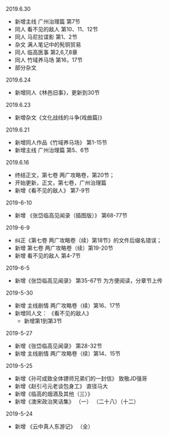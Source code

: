 2019.6.30
- 新增主线 广州治理篇 第7节
- 同人 看不见的敌人 第10、11、12节
- 同人 马尼拉谍影 第1、2节
- 杂文 满人笔记中的髡铜贸易
- 同人 临高医事 第2,6,7,8章
- 同人 竹域养马场 第16，17节
- 部分杂文

2019.6.24 
- 新增同人《林邑旧事》，更新到30节

2019.6.23
- 新增杂文《文化战线的斗争(戏曲篇)》

2019.6.21
- 新增同人作品《竹域养马场》 第1-15节
- 新增主线 广州治理篇 第5、6节

2019.6.16 
- 终结正文，第七卷 两广攻略卷，第20节；
- 开始更新，正文，第七卷，广州治理篇
- 新增《看不见的敌人》 第7-9节

2019-6-10
- 新增 《张岱临高见闻录（插图版）》 第68-77节

2019-6-9 
- 纠正《第七卷 两广攻略卷（续）第18节》的文件后缀名错误；
- 新增 第七卷 两广攻略卷（续）第19-20节
- 新增 看不见的敌人 第4-7节

2019-6-5
- 新增《张岱临高见闻录》 第35-67节 为方便阅读，分章节上传

2019-5-30
- 新增 主线剧情 两广攻略卷（续）第16、17节
- 新增同人文： 《看不见的敌人》
  - 新增第1到第3节

2019-5-27 
- 新增《张岱临高见闻录》 第28-32节
- 新增 主线剧情 两广攻略卷（续）第14、15节

2019-5-25 
- 新增《孙可成致全体镖师兄弟们的一封信》 致敬JD强哥
- 新增《赵引弓元老谈包身工》 直径马大
- 新增《临高的烟酒及其他（三）》
- 新增《澳宋政治笑话集》 （一） （二十八）（十二）

2019-5-24 
- 新增 《云中真人东游记》 （全）



